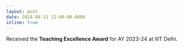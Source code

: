 ```yaml
---
layout: post
date: 2024-08-31 12:00:00-0400
inline: true
---
```


Received the <b>Teaching Excellence Award</b> for AY 2023-24 at IIIT Delhi.